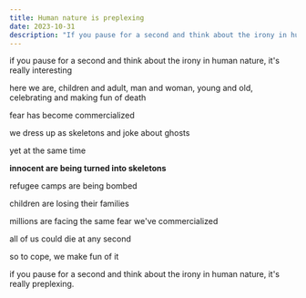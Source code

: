 ```yaml
---
title: Human nature is preplexing
date: 2023-10-31
description: "If you pause for a second and think about the irony in human nature, it's really interesting."
---
```

if you pause for a second and think about the irony in human nature, it's really interesting

here we are, children and adult, man and woman, young and old, celebrating and making fun of death

fear has become commercialized

we dress up as skeletons and joke about ghosts

yet at the same time

**innocent are being turned into skeletons**

refugee camps are being bombed

children are losing their families

millions are facing the same fear we've commercialized

all of us could die at any second

so to cope, we make fun of it

if you pause for a second and think about the irony in human nature, it's really preplexing.